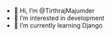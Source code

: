 - 👋 Hi, I’m @TirthrajMajumder
- 👀 I’m interested in development
- 🌱 I’m currently learning Django


<!---
TirthrajMajumder/TirthrajMajumder is a ✨ special ✨ repository because its `README.md` (this file) appears on your GitHub profile.
You can click the Preview link to take a look at your changes.
--->
